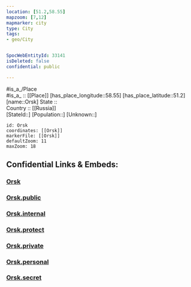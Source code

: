 ```yaml
---
location: [51.2,58.55] 
mapzoom: [7,12] 
mapmarker: city 
type: City
tags:
- geo/City


SpocWebEntityId: 33141
isDeleted: false
confidential: public

---
```

#is_a_/Place  
#is_a_ :: [[Place]] 
[has_place_longitude::58.55] 
[has_place_latitude::51.2] 
[name::Orsk] 
State ::  
Country :: [[Russia]]  
[StateId::] 
[Population::] 
[Unknown::] 


```leaflet
id: Orsk
coordinates: [[Orsk]] 
markerFile: [[Orsk]] 
defaultZoom: 11 
maxZoom: 18
```


## Confidential Links & Embeds: 

### [Orsk](/_Standards/Earth/Continent/Europe/Europe~East/Russia/Russia~Volga/Orenburg_Oblast/City/Orsk.md) 

### [Orsk.public](/_public/Earth/Continent/Europe/Europe~East/Russia/Russia~Volga/Orenburg_Oblast/City/Orsk.public.md) 

### [Orsk.internal](/_internal/Earth/Continent/Europe/Europe~East/Russia/Russia~Volga/Orenburg_Oblast/City/Orsk.internal.md) 

### [Orsk.protect](/_protect/Earth/Continent/Europe/Europe~East/Russia/Russia~Volga/Orenburg_Oblast/City/Orsk.protect.md) 

### [Orsk.private](/_private/Earth/Continent/Europe/Europe~East/Russia/Russia~Volga/Orenburg_Oblast/City/Orsk.private.md) 

### [Orsk.personal](/_personal/Earth/Continent/Europe/Europe~East/Russia/Russia~Volga/Orenburg_Oblast/City/Orsk.personal.md) 

### [Orsk.secret](/_secret/Earth/Continent/Europe/Europe~East/Russia/Russia~Volga/Orenburg_Oblast/City/Orsk.secret.md)

